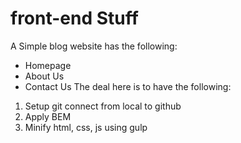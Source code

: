 # front-end Stuff
A Simple blog website has the following:
  - Homepage
  - About Us
  - Contact Us
The deal here is to have the following:
1. Setup git connect from local to github
2. Apply BEM
3. Minify html, css, js using gulp
